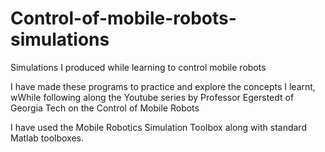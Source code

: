 # Control-of-mobile-robots-simulations
Simulations I produced while learning to control mobile robots

I have made these programs to practice and explore the concepts I learnt, wWhile following along the Youtube series by Professor Egerstedt of Georgia Tech on the Control of Mobile Robots  

I have used the Mobile Robotics Simulation Toolbox along with standard Matlab toolboxes.
